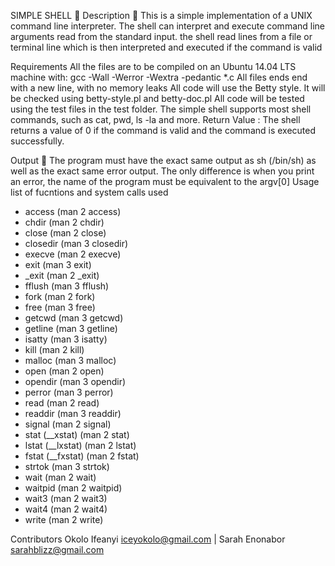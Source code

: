SIMPLE SHELL 🐚
Description 📃
This is a simple implementation of a UNIX command line interpreter. The shell can interpret and execute command line arguments read from the standard input. the shell read lines from a file or terminal line which is then interpreted and executed if the command is valid

Requirements
All the files are to be compiled on an Ubuntu 14.04 LTS machine with: gcc -Wall -Werror -Wextra -pedantic *.c
All files ends end with a new line, with no memory leaks
All code will use the Betty style. It will be checked using betty-style.pl and betty-doc.pl
All code will be tested using the test files in the test folder.
The simple shell supports most shell commands, such as cat, pwd, ls -la and more.
Return Value :
The shell returns a value of 0 if the command is valid and the command is executed successfully.

Output 📁
The program must have the exact same output as sh (/bin/sh) as well as the exact same error output.
The only difference is when you print an error, the name of the program must be equivalent to the argv[0]
Usage
list of fucntions and system calls used
- access (man 2 access)
- chdir (man 2 chdir)
- close (man 2 close)
- closedir (man 3 closedir)
- execve (man 2 execve)
- exit (man 3 exit)
- _exit (man 2 _exit)
- fflush (man 3 fflush)
- fork (man 2 fork)
- free (man 3 free)
- getcwd (man 3 getcwd)
- getline (man 3 getline)
- isatty (man 3 isatty)
- kill (man 2 kill)
- malloc (man 3 malloc)
- open (man 2 open)
- opendir (man 3 opendir)
- perror (man 3 perror)
- read (man 2 read)
- readdir (man 3 readdir)
- signal (man 2 signal)
- stat (__xstat) (man 2 stat)
- lstat (__lxstat) (man 2 lstat)
- fstat (__fxstat) (man 2 fstat)
- strtok (man 3 strtok)
- wait (man 2 wait)
- waitpid (man 2 waitpid)
- wait3 (man 2 wait3)
- wait4 (man 2 wait4)
- write (man 2 write)

Contributors 
Okolo Ifeanyi iceyokolo@gmail.com | Sarah Enonabor sarahblizz@gmail.com
